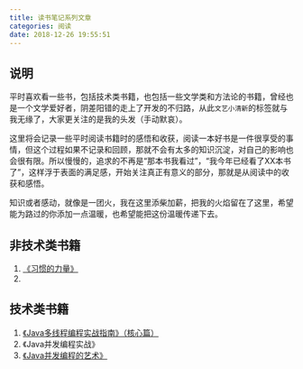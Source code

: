 ```yaml
---
title: 读书笔记系列文章
categories: 阅读
date: 2018-12-26 19:55:51
---
```


## 说明

平时喜欢看一些书，包括技术类书籍，也包括一些文学类和方法论的书籍，曾经也是一个文学爱好者，阴差阳错的走上了开发的不归路，从此`文艺小清新`的标签就与我无缘了，大家更关注的是我的头发（手动默哀）。

这里将会记录一些平时阅读书籍时的感悟和收获，阅读一本好书是一件很享受的事情，但这个过程如果不记录和回顾，那就不会有太多的知识沉淀，对自己的影响也会很有限。所以慢慢的，追求的不再是“那本书我看过”，“我今年已经看了XX本书了”，这样浮于表面的满足感，开始关注真正有意义的部分，那就是从阅读中的收获和感悟。

知识或者感动，就像是一团火，我在这里添柴加薪，把我的火焰留在了这里，希望能为路过的你添加一点温暖，也希望能把这份温暖传递下去。

## 非技术类书籍

1. [《习惯的力量》](./The-Power-of-Habit.html)
2. 

## 技术类书籍

1. [《Java多线程编程实战指南》（核心篇）](./Java-Multithread-Programming-Guide-In-Action.html)
2. 《Java并发编程实战》
3. [《Java并发编程的艺术》](./the-art-of-java-multithread-notes.html)

